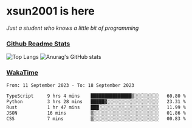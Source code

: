 # xsun2001 is here

*Just a student who knows a little bit of programming*

### [Github Readme Stats](https://github.com/anuraghazra/github-readme-stats)

![Top Langs](https://github-readme-stats.vercel.app/api/top-langs/?username=xsun2001&layout=compact&theme=radical) ![Anurag's GitHub stats](https://github-readme-stats.vercel.app/api?username=xsun2001&show_icons=true&theme=radical)

### [WakaTime](https://wakatime.com)

<!--START_SECTION:waka-->

```txt
From: 11 September 2023 - To: 18 September 2023

TypeScript     9 hrs 4 mins    ███████████████▒░░░░░░░░░   60.80 %
Python         3 hrs 28 mins   █████▓░░░░░░░░░░░░░░░░░░░   23.31 %
Rust           1 hr 47 mins    ███░░░░░░░░░░░░░░░░░░░░░░   11.99 %
JSON           16 mins         ▒░░░░░░░░░░░░░░░░░░░░░░░░   01.86 %
CSS            7 mins          ▒░░░░░░░░░░░░░░░░░░░░░░░░   00.83 %
```

<!--END_SECTION:waka-->
